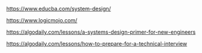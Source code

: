 https://www.educba.com/system-design/

https://www.logicmojo.com/

https://algodaily.com/lessons/a-systems-design-primer-for-new-engineers

https://algodaily.com/lessons/how-to-prepare-for-a-technical-interview
